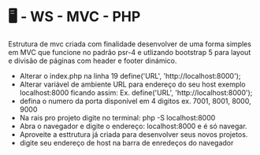 # 🖥️ - WS - MVC - PHP

Estrutura de mvc criada com finalidade desenvolver de uma forma simples em MVC que funcione no padrão psr-4 e utlizando bootstrap 5 para layout e divisão de páginas com header e footer dinámico.

- Alterar o index.php na linha 19 define('URL', 'http://localhost:8000');
- Alterar variável de ambiente URL para endereço do seu host exemplo localhost:8000 ficando assim: Ex. define('URL', 'http://localhost:8000');
- defina o numero da porta disponível em 4 digitos ex. 7001, 8001, 8000, 9000
- Na rais pro projeto digite no terminal: php -S localhost:8000
- Abra o navegador e digite o endereço: localhost:8000 e é só navegar.
- Aproveite a esttrutura já criada para desenvolver seus novos projetos.
- digite seu endereço de host na barra de enredeços do navegador